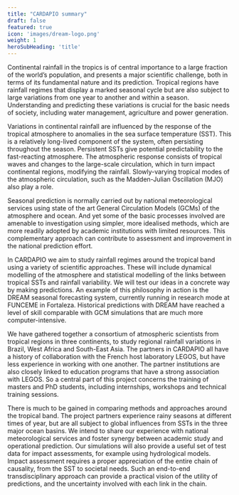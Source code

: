```yaml
---
title: "CARDAPIO summary"
draft: false
featured: true
icon: 'images/dream-logo.png'
weight: 1
heroSubHeading: 'title'
---
```


Continental rainfall in the tropics is of central importance to a large fraction of the world’s population, and presents a major scientific challenge, both in terms of its fundamental nature and its prediction. Tropical regions have rainfall regimes that display a marked seasonal cycle but are also subject to large variations from one year to another and within a season. Understanding and predicting these variations is crucial for the basic needs of society, including water management, agriculture and power generation.

Variations in continental rainfall are influenced by the response of the tropical atmosphere to anomalies in the sea surface temperature (SST). This is a relatively long-lived component of the system, often persisting throughout the season. Persistent SSTs give potential predictability to the fast-reacting atmosphere. The atmospheric response consists of tropical waves and changes to the large-scale circulation, which in turn impact continental regions, modifying the rainfall. Slowly-varying tropical modes of the atmospheric circulation, such as the Madden-Julian Oscillation (MJO) also play a role.

Seasonal prediction is normally carried out by national meteorological services using state of the art General Circulation Models (GCMs) of the atmosphere and ocean. And yet some of the basic processes involved are amenable to investigation using simpler, more idealised methods, which are more readily adopted by academic institutions with limited resources. This complementary approach can contribute to assessment and improvement in the national prediction effort.

In CARDAPIO we aim to study rainfall regimes around the tropical band using a variety of scientific approaches. These will include dynamical modelling of the atmosphere and statistical modelling of the links between tropical SSTs and rainfall variability. We will test our ideas in a concrete way by making predictions. An example of this philosophy in action is the DREAM seasonal forecasting system, currently running in research mode at FUNCEME in Fortaleza. Historical predictions with DREAM have reached a level of skill comparable with GCM simulations that are much more computer-intensive.

We have gathered together a consortium of atmospheric scientists from tropical regions in three continents, to study regional rainfall variations in Brazil, West Africa and South-East Asia. The partners in CARDAPIO all have a history of collaboration with the French host laboratory LEGOS, but have less experience in working with one another. The partner institutions are also closely linked to education programs that have a strong association with LEGOS. So a central part of this project concerns the training of masters and PhD students, including internships, workshops and technical training sessions.

There is much to be gained in comparing methods and approaches around the tropical band. The project partners experience rainy seasons at different times of year, but are all subject to global influences from SSTs in the three major ocean basins. We intend to share our experience with national meteorological services and foster synergy between academic study and operational prediction. Our simulations will also provide a useful
set of test data for impact assessments, for example using hydrological models. Impact assessment requires a proper appreciation of the entire chain of causality, from the SST to societal needs. Such an end-to-end transdisciplinary approach can provide a practical vision of the utility of predictions, and the uncertainty involved with each link in the chain.
